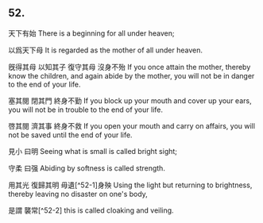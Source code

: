 ## 52.

天下有始
There is a beginning for all under heaven;

以爲天下母
It is regarded as the mother of all under heaven.

旣得其母
以知其子
復守其母
沒身不殆
If you once attain the mother,
thereby know the children,
and again abide by the mother,
you will not be in danger to the end of your life.

塞其閱
閉其門
終身不勤
If you block up your mouth
and cover up your ears,
you will not be in trouble to the end of your life.

啓其閱
濟其事
終身不救
If you open your mouth
and carry on affairs,
you will not be saved until the end of your life.

見小
曰明
Seeing what is small
is called bright sight;

守柔
曰强
Abiding by softness
is called strength.

用其光
復歸其明
毋遺[^52-1]身殃
Using the light
but returning to brightness,
thereby leaving no disaster on one's body,

是謂
襲常[^52-2]
this is called
cloaking and veiling.
